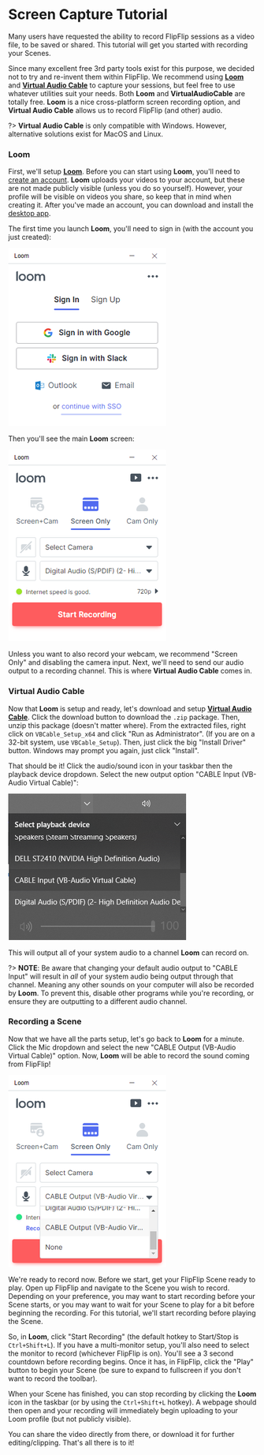 # Screen Capture Tutorial

Many users have requested the ability to record FlipFlip sessions as a video file, to be saved or shared. This 
tutorial will get you started with recording your Scenes. 

Since many excellent free 3rd party tools exist for this purpose, we decided not to try and re-invent them within 
FlipFlip. We recommend using [**Loom**](https://www.loom.com/) and 
[**Virtual Audio Cable**](https://www.vb-audio.com/Cable/) to capture your sessions, but feel free to use whatever 
utilities suit your needs. Both **Loom** and **VirtualAudioCable** are totally free. **Loom** is a nice cross-platform 
screen recording option, and **Virtual Audio Cable** allows us to record FlipFlip (and other) audio. 

?> **Virtual Audio Cable** is only compatible with Windows. However, alternative solutions exist for MacOS and Linux.

### Loom

First, we'll setup [**Loom**](https://www.loom.com/). Before you can start using **Loom**, you'll need to 
[create an account](https://www.loom.com/signup). **Loom** uploads your videos to your account, but these are not made 
publicly visible (unless you do so yourself). However, your profile will be visible on videos you share, so keep that 
in mind when creating it. After you've made an account, you can download and install the 
[desktop app](https://www.loom.com/desktop).

The first time you launch **Loom**, you'll need to sign in (with the account you just created):

![](doc_images/loom_login.png)

Then you'll see the main **Loom** screen:

![](doc_images/loom_home.png)

Unless you want to also record your webcam, we recommend "Screen Only" and disabling the camera input. Next, we'll need 
to send our audio output to a recording channel. This is where **Virtual Audio Cable** comes in.

### Virtual Audio Cable

Now that **Loom** is setup and ready, let's download and setup [**Virtual Audio Cable**](https://www.vb-audio.com/Cable/). 
Click the download button to download the `.zip` package. Then, unzip this package (doesn't matter where). From the 
extracted files, right click on `VBCable_Setup_x64` and click "Run as Administrator". (If you are on a 32-bit system, 
use `VBCable_Setup`). Then, just click the big "Install Driver" button. Windows may prompt you again, just click 
"Install".

That should be it! Click the audio/sound icon in your taskbar then the playback device dropdown. Select the new output 
option "CABLE Input (VB-Audio Virtual Cable)":

![](doc_images/vac_input.png)

This will output all of your system audio to a channel **Loom** can record on.

?> **NOTE**: Be aware that changing your default audio output to "CABLE Input" will result in _all_ of your system
audio being output through that channel. Meaning any other sounds on your computer will also be recorded by **Loom**. 
To prevent this, disable other programs while you're recording, or ensure they are outputting to a different audio 
channel.

### Recording a Scene

Now that we have all the parts setup, let's go back to **Loom** for a minute. Click the Mic dropdown and select the new 
"CABLE Output (VB-Audio Virtual Cable)" option. Now, **Loom** will be able to record the sound coming from FlipFlip!

![](doc_images/loom_mic.png)

We're ready to record now. Before we start, get your FlipFlip Scene ready to play. Open up FlipFlip and navigate to the 
Scene you wish to record. Depending on your preference, you may want to start recording before your Scene starts, or 
you may want to wait for your Scene to play for a bit before beginning the recording. For this tutorial, we'll start 
recording before playing the Scene.

So, in **Loom**, click "Start Recording" (the default hotkey to Start/Stop is `Ctrl+Shift+L`). If you have a 
multi-monitor setup, you'll also need to select the monitor to record (whichever FlipFlip is on). You'll see a 3 second 
countdown before recording begins. Once it has, in FlipFlip, click the "Play" button to begin your Scene (be sure to 
expand to fullscreen if you don't want to record the toolbar).

When your Scene has finished, you can stop recording by clicking the **Loom** icon in the taskbar (or by using the 
`Ctrl+Shift+L` hotkey). A webpage should then open and your recording will immediately begin uploading to your Loom 
profile (but not publicly visible). 

You can share the video directly from there, or download it for further editing/clipping. That's all there is to it!

